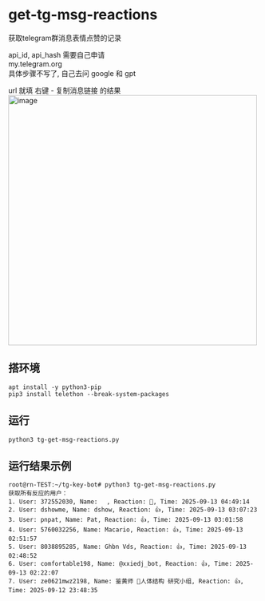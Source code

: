 # get-tg-msg-reactions
获取telegram群消息表情点赞的记录

api_id, api_hash 需要自己申请  
my.telegram.org  
具体步骤不写了, 自己去问 google 和 gpt  

url 就填 右键 - 复制消息链接 的结果  
<img width="498" height="500" alt="image" src="https://github.com/user-attachments/assets/425d9521-0434-4f72-92d8-ef46c4931443" />

## 搭环境
```
apt install -y python3-pip
pip3 install telethon --break-system-packages
```

## 运行
```
python3 tg-get-msg-reactions.py
```

## 运行结果示例
```
root@rn-TEST:~/tg-key-bot# python3 tg-get-msg-reactions.py 
获取所有反应的用户：
1. User: 372552030, Name: ㅤ, Reaction: 👏, Time: 2025-09-13 04:49:14
2. User: dshowme, Name: dshow, Reaction: 👍, Time: 2025-09-13 03:07:23
3. User: pnpat, Name: Pat, Reaction: 👍, Time: 2025-09-13 03:01:58
4. User: 5760032256, Name: Macario, Reaction: 👍, Time: 2025-09-13 02:51:57
5. User: 8038895285, Name: Ghbn Vds, Reaction: 👍, Time: 2025-09-13 02:48:52
6. User: comfortable198, Name: @xxiedj_bot, Reaction: 👍, Time: 2025-09-13 02:22:07
7. User: ze0621mwz2198, Name: 鉴黄师 🔞人体结构 研究小组, Reaction: 👍, Time: 2025-09-12 23:48:35
```
